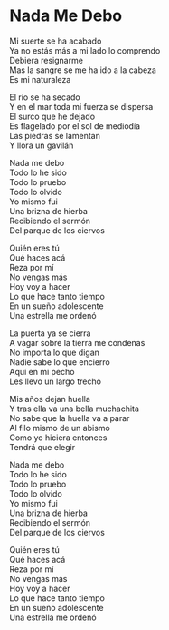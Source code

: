 # Nada Me Debo  

Mi suerte se ha acabado  
Ya no estás más a mi lado lo comprendo  
Debiera resignarme  
Mas la sangre se me ha ido a la cabeza  
Es mi naturaleza  

El río se ha secado  
Y en el mar toda mi fuerza se dispersa  
El surco que he dejado  
Es flagelado por el sol de mediodía  
Las piedras se lamentan  
Y llora un gavilán  

Nada me debo  
Todo lo he sido  
Todo lo pruebo  
Todo lo olvido  
Yo mismo fui  
Una brizna de hierba  
Recibiendo el sermón  
Del parque de los ciervos  

Quién eres tú  
Qué haces acá  
Reza por mí  
No vengas más  
Hoy voy a hacer  
Lo que hace tanto tiempo  
En un sueño adolescente  
Una estrella me ordenó  

La puerta ya se cierra  
A vagar sobre la tierra me condenas  
No importa lo que digan  
Nadie sabe lo que encierro  
Aquí en mi pecho  
Les llevo un largo trecho  

Mis años dejan huella  
Y tras ella va una bella muchachita  
No sabe que la huella va a parar  
Al filo mismo de un abismo  
Como yo hiciera entonces  
Tendrá que elegir  

Nada me debo  
Todo lo he sido  
Todo lo pruebo  
Todo lo olvido  
Yo mismo fui  
Una brizna de hierba  
Recibiendo el sermón  
Del parque de los ciervos  

Quién eres tú  
Qué haces acá  
Reza por mí  
No vengas más  
Hoy voy a hacer  
Lo que hace tanto tiempo  
En un sueño adolescente  
Una estrella me ordenó  

